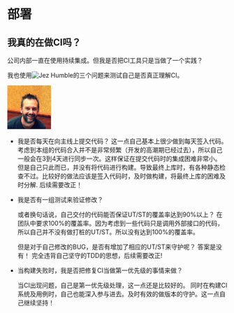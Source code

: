 # 部署

## 我真的在做CI吗？
公司内部一直在使用持续集成。但我是否把CI工具只是当做了一个实践？

我也使用![Jez Humble](https://github.com/Jezhumble)的三个问题来测试自己是否真正理解CI。

![](../image/jez-humble.jpg)

* 我是否每天在向主线上提交代码？
这一点自己基本上很少做到每天签入代码。考虑到本组的代码合入并不是非常频繁（开发的高潮期已经过去），所以自己一般会在3到4天进行同步一次。这样保证在提交代码时的集成困难非常小。 但是自己只此而已，并没有将代码进行构建。导致最终上库时，有各种静态检查不过。比较好的做法应该是签入代码时，及时做构建，将最终上库的困难及时分解. 后续需要改正！

* 我是否有一组测试来验证修改？

    或者换句话说，自己交付的代码能否保证UT/ST的覆盖率达到90%以上？ 在团队中要求100%的覆盖率。因为考虑到一些代码只是调用外部接口的代码，所以自己并不没有做打桩的UT/ST。所以没有达到100%的覆盖率。

    但是对于自己修改的BUG，是否有增加了相应的UT/ST来守护呢？ 答案是没有！ 完全违背自己坚守的TDD的思想，后续需要改正!


* 当构建失败时，我是否把修复CI当做第一优先级的事情来做？
    
    当CI出现问题，自己是第一优先级处理，这一点还是比较好的。 同时在构建CI系统及用例时，自己也能深入参与进去。及时有效的做版本的守护。这一点自己继续坚持！



